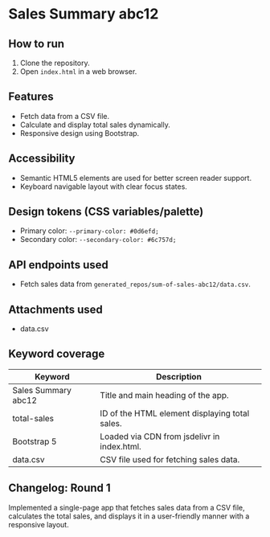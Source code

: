# Sales Summary abc12

## How to run
1. Clone the repository.
2. Open `index.html` in a web browser.

## Features
- Fetch data from a CSV file.
- Calculate and display total sales dynamically.
- Responsive design using Bootstrap.

## Accessibility
- Semantic HTML5 elements are used for better screen reader support.
- Keyboard navigable layout with clear focus states.

## Design tokens (CSS variables/palette)
- Primary color: `--primary-color: #0d6efd;`
- Secondary color: `--secondary-color: #6c757d;`

## API endpoints used
- Fetch sales data from `generated_repos/sum-of-sales-abc12/data.csv`.

## Attachments used
- data.csv

## Keyword coverage
| Keyword                 | Description                                         |
|-------------------------|-----------------------------------------------------|
| Sales Summary abc12    | Title and main heading of the app.                  |
| total-sales             | ID of the HTML element displaying total sales.      |
| Bootstrap 5             | Loaded via CDN from jsdelivr in index.html.         |
| data.csv                | CSV file used for fetching sales data.              |

## Changelog: Round 1
Implemented a single-page app that fetches sales data from a CSV file, calculates the total sales, and displays it in a user-friendly manner with a responsive layout.